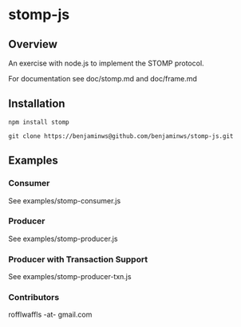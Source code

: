 stomp-js
========

## Overview

An exercise with node.js to implement the STOMP protocol.

For documentation see doc/stomp.md and doc/frame.md

## Installation

`npm install stomp`

`git clone https://benjaminws@github.com/benjaminws/stomp-js.git`

## Examples

### Consumer

See examples/stomp-consumer.js

### Producer

See examples/stomp-producer.js

### Producer with Transaction Support

See examples/stomp-producer-txn.js

### Contributors

rofflwaffls -at- gmail.com
